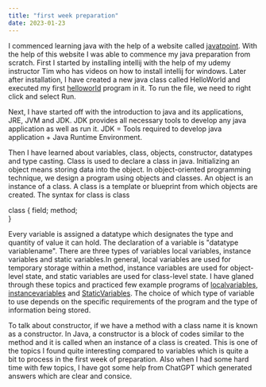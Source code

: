 ```yaml
---
title: "first week preparation"
date: 2023-01-23
---
```


  I commenced learning java with the help of a website called [javatpoint]( https://www.javatpoint.com/java-tutorial ). With the help of this website I was able to  commence my java preparation from scratch. First I started by installing intellij with the help of my udemy instructor Tim who has videos on how to install intellij for windows. Later after installation, I have created a new java class called HelloWorld and executed my first [helloworld](https://github.com/jaswanthkasani/LearningBlog/blob/main/program/helloworld.java) program in it. To run the file, we need to right click and select Run.
  
  Next,  I have started off with the introduction to java and its applications, JRE, JVM and JDK. JDK provides all necessary tools to develop any java application as well as run it. JDK = Tools required to develop java application + Java Runtime Environment. 
  
  Then I have learned about variables, class, objects, constructor, datatypes and type casting. Class is used to declare a class in java. Initializing an object means storing data into the object. In object-oriented programming technique, we design a program using objects and classes. An object is an instance of a class. A class is a template or blueprint from which objects are created. The syntax for class is class
  
class <className> {
  field;
  method;  
}
  
 Every variable is assigned a datatype which designates the type and quantity of value it can hold. The declaration of a variable is "datatype variablename". There are three types of variables local variables, instance variables and static variables.In general, local variables are used for temporary storage within a method, instance variables are used for object-level state, and static variables are used for class-level state. I have glaned through these topics and practiced few example programs of [localvariables](https://github.com/jaswanthkasani/LearningBlog/blob/main/program/localvariables.java), [instancevariables]() and [StaticVariables](). The choice of which type of variable to use depends on the specific requirements of the program and the type of information being stored.
  
  To talk about constructor, if we have a method with a class name it is known as a constructor. In Java, a constructor is a block of codes similar to the method and it is called when an instance of a class is created. This is one of the topics I found quite interesting compared to variables which is quite a bit to process in the first week of preparation. Also when I had some hard time with few topics, I have got some help from ChatGPT which generated answers which are clear and consice.
  

